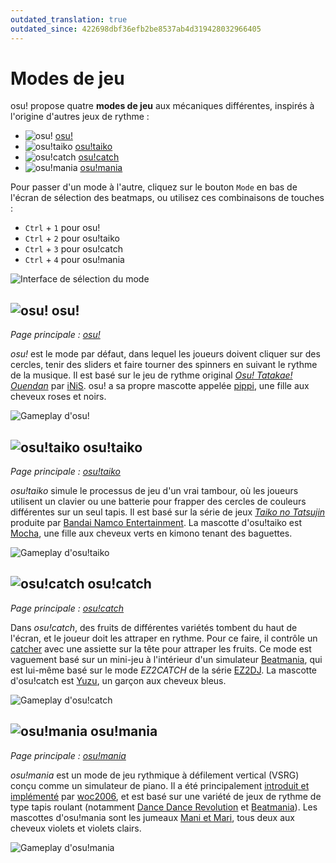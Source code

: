 ```yaml
---
outdated_translation: true
outdated_since: 422698dbf36efb2be8537ab4d319428032966405
---
```


# Modes de jeu

osu! propose quatre **modes de jeu** aux mécaniques différentes, inspirés à l'origine d'autres jeux de rythme :

- ![][osu!] [osu!](#osu!)
- ![][osu!taiko] [osu!taiko](#osu!taiko)
- ![][osu!catch] [osu!catch](#osu!catch)
- ![][osu!mania] [osu!mania](#osu!mania)

Pour passer d'un mode à l'autre, cliquez sur le bouton `Mode` en bas de l'écran de sélection des beatmaps, ou utilisez ces combinaisons de touches :

- `Ctrl` + `1` pour osu!
- `Ctrl` + `2` pour osu!taiko
- `Ctrl` + `3` pour osu!catch
- `Ctrl` + `4` pour osu!mania

![Interface de sélection du mode](/wiki/shared/Interface_mode.png "Interface de sélection du mode")

## ![][osu!] osu!

*Page principale : [osu!](osu!)*

*osu!* est le mode par défaut, dans lequel les joueurs doivent cliquer sur des cercles, tenir des sliders et faire tourner des spinners en suivant le rythme de la musique. Il est basé sur le jeu de rythme original *[Osu! Tatakae! Ouendan](https://fr.wikipedia.org/wiki/Osu!_Tatakae!_%C5%8Cendan)* par [iNiS](https://fr.wikipedia.org/wiki/INiS). osu! a sa propre mascotte appelée [pippi](/wiki/Mascots#pippi), une fille aux cheveux roses et noirs.

![Gameplay d'osu!](/wiki/shared/osu-gameplay.jpg "Gameplay d'osu!")

## ![][osu!taiko] osu!taiko

*Page principale : [osu!taiko](osu!taiko)*

*osu!taiko* simule le processus de jeu d'un vrai tambour, où les joueurs utilisent un clavier ou une batterie pour frapper des cercles de couleurs différentes sur un seul tapis. Il est basé sur la série de jeux *[Taiko no Tatsujin](https://fr.wikipedia.org/wiki/Taiko_no_Tatsujin)* produite par [Bandai Namco Entertainment](https://fr.wikipedia.org/wiki/Bandai_Namco_Entertainment). La mascotte d'osu!taiko est [Mocha](/wiki/Mascots#mocha), une fille aux cheveux verts en kimono tenant des baguettes.

![Gameplay d'osu!taiko](/wiki/shared/taiko-gameplay.jpg "Gameplay d'osu!taiko")

## ![][osu!catch] osu!catch

*Page principale : [osu!catch](osu!catch)*

Dans *osu!catch*, des fruits de différentes variétés tombent du haut de l'écran, et le joueur doit les attraper en rythme. Pour ce faire, il contrôle un [catcher](/wiki/Mascots#yuzu) avec une assiette sur la tête pour attraper les fruits. Ce mode est vaguement basé sur un mini-jeu à l'intérieur d'un simulateur [Beatmania](https://fr.wikipedia.org/wiki/Beatmania), qui est lui-même basé sur le mode *EZ2CATCH* de la série [EZ2DJ](https://en.wikipedia.org/wiki/EZ2DJ). La mascotte d'osu!catch est [Yuzu](/wiki/Mascots#yuzu), un garçon aux cheveux bleus.

![Gameplay d'osu!catch](/wiki/shared/catch-gameplay.jpg "Gameplay d'osu!catch")

## ![][osu!mania] osu!mania

*Page principale : [osu!mania](osu!mania)*

*osu!mania* est un mode de jeu rythmique à défilement vertical (VSRG) conçu comme un simulateur de piano. Il a été principalement [introduit et implémenté](https://osu.ppy.sh/community/forums/topics/100751) par [woc2006](https://osu.ppy.sh/users/1105845), et est basé sur une variété de jeux de rythme de type tapis roulant (notamment [Dance Dance Revolution](https://fr.wikipedia.org/wiki/Dance_Dance_Revolution) et [Beatmania](https://fr.wikipedia.org/wiki/Beatmania)). Les mascottes d'osu!mania sont les jumeaux [Mani et Mari](/wiki/Mascots#mani-&-mari), tous deux aux cheveux violets et violets clairs.

![Gameplay d'osu!mania](/wiki/shared/mania-gameplay.jpg "Gameplay d'osu!mania")

[osu!]: /wiki/shared/mode/osu.png "osu!"
[osu!taiko]: /wiki/shared/mode/taiko.png "osu!taiko"
[osu!catch]: /wiki/shared/mode/catch.png "osu!catch"
[osu!mania]: /wiki/shared/mode/mania.png "osu!mania"
